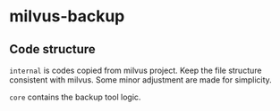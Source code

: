 # milvus-backup

## Code structure

`internal` is codes copied from milvus project.
Keep the file structure consistent with milvus.
Some minor adjustment are made for simplicity. 

`core` contains the backup tool logic.